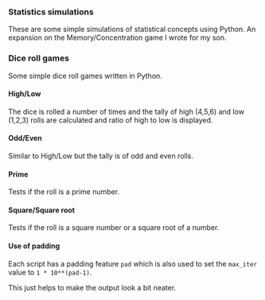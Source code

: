 ### Statistics simulations

These are some simple simulations of statistical concepts using Python.  An expansion on the Memory/Concentration game I wrote for my son.


### Dice roll games

Some simple dice roll games written in Python.

#### High/Low

The dice is rolled a number of times and the tally of high (4,5,6) and low (1,2,3) rolls are calculated and ratio of high to low is displayed.

#### Odd/Even

Similar to High/Low but the tally is of odd and even rolls.

#### Prime

Tests if the roll is a prime number.

#### Square/Square root

Tests if the roll is a square number or a square root of a number.

#### Use of padding

Each script has a padding feature ```pad``` which is also used to set the ```max_iter``` value to ```1 * 10**(pad-1)```.

This just helps to make the output look a bit neater.